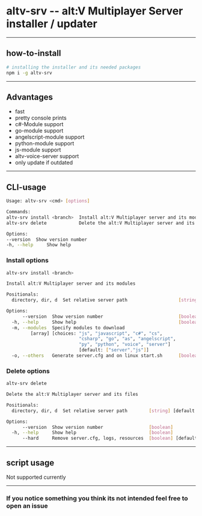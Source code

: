 # altv-srv -- alt:V Multiplayer Server installer / updater

---
## how-to-install
```bash
# installing the installer and its needed packages
npm i -g altv-srv
```
---
## Advantages
- fast
- pretty console prints
- c#-Module support
- go-module support
- angelscript-module support
- python-module support
- js-module support
- altv-voice-server support
- only update if outdated
---
## CLI-usage
```bash
Usage: altv-srv <cmd> [options]

Commands:
altv-srv install <branch>  Install alt:V Multiplayer server and its modules   [aliases: i]
altv-srv delete            Delete the alt:V Multiplayer server and its files  [aliases: d]

Options:
--version  Show version number                                                [boolean]
-h, --help     Show help                                                      [boolean]

```

### Install options
```bash
altv-srv install <branch>

Install alt:V Multiplayer server and its modules

Positionals:
  directory, dir, d  Set relative server path                   [string] [default: "./"]

Options:
      --version  Show version number                            [boolean]
  -h, --help     Show help                                      [boolean]
  -m, --modules  Specify modules to download
         [array] [choices: "js", "javascript", "c#", "cs", 
                           "csharp", "go", "as", "angelscript", 
                           "py", "python", "voice", "server"] 
                           [default: ["server","js"]]
  -o, --others   Generate server.cfg and on linux start.sh      [boolean] [default: false]

```

### Delete options
```bash
altv-srv delete

Delete the alt:V Multiplayer server and its files

Positionals:
  directory, dir, d  Set relative server path        [string] [default: "./"]

Options:
      --version  Show version number                 [boolean]
  -h, --help     Show help                           [boolean]
      --hard     Remove server.cfg, logs, resources  [boolean] [default: false]
```
---
## script usage
Not supported currently

---

### If you notice something you think its not intended feel free to open an issue